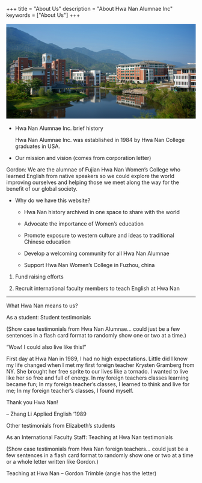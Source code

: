 +++
title = "About Us"
description = "About Hwa Nan Alumnae Inc"
keywords = ["About Us"]
+++


![campus_img_1](campus_1.jpg)


* Hwa Nan Alumnae Inc. brief history

  Hwa Nan Alumnae Inc. was established in 1984 by Hwa Nan College graduates in USA.

* Our mission and vision (comes from corporation letter)


Gordon: We are the alumnae of Fujian Hwa Nan Women’s College who learned English from native speakers so we could explore the world improving ourselves and helping those we meet along the way for the benefit of our global society.


* Why do we have this website?
  * Hwa Nan history archived in one space to share with the world

  * Advocate the importance of Women’s education

  * Promote exposure to western culture and ideas to traditional Chinese education

  * Develop a welcoming community for all Hwa Nan Alumnae

  * Support Hwa Nan Women’s College in Fuzhou, china


1. Fund raising efforts

2. Recruit international faculty members to teach English at Hwa Nan


---


What Hwa Nan means to us? 

As a student: Student testimonials

(Show case testimonials from Hwa Nan Alumnae… could just be a few sentences in a flash card format to randomly show one or two at a time.)

“Wow! I could also live like this!”

First day at Hwa Nan in 1989, I had no high expectations. Little did I know my life changed when I met my first foreign teacher Krysten Gramberg from NY. She brought her free sprite to our lives like a tornado. I wanted to live like her so free and full of energy. In my foreign teachers classes learning became fun; In my foreign teacher’s classes, I learned to think and live for me;  In my foreign teacher’s classes, I found myself. 

Thank you Hwa Nan! 

– Zhang Li  Applied English ‘1989

Other testimonials from Elizabeth’s students

As an International Faculty Staff: Teaching at Hwa Nan testimonials 

(Show case testimonials from Hwa Nan foreign teachers… could just be a few sentences in a flash card format to randomly show one or two at a time or a whole letter written like Gordon.)

Teaching at Hwa Nan – Gordon Trimble (angie has the letter)
